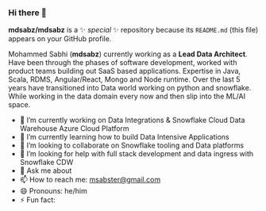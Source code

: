 ### Hi there 👋


**mdsabz/mdsabz** is a ✨ _special_ ✨ repository because its `README.md` (this file) appears on your GitHub profile.

Mohammed Sabhi (**mdsabz**) currently working as a **Lead Data Architect**. Have been through the phases of software development, worked with product teams building out SaaS based applications. Expertise in Java, Scala, RDMS, Angular/React, Mongo and Node runtime. Over the last 5 years have transitioned into Data world working on python and snowflake. While working in the data domain every now and then slip into the ML/AI space. 

- 🔭 I’m currently working on Data Integrations & Snowflake Cloud Data Warehouse Azure Cloud Platform
- 🌱 I’m currently learning how to build Data Intensive Applications
- 👯 I’m looking to collaborate on Snowflake tooling and Data platforms
- 🤔 I’m looking for help with full stack development and data ingress with Snowflake CDW
- 💬 Ask me about 
- 📫 How to reach me: msabster@gmail.com
- 😄 Pronouns: he/him
- ⚡ Fun fact: 
